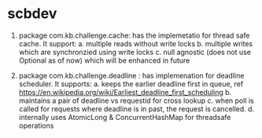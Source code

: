 # scbdev
1. package com.kb.challenge.cache:
has the implemetatio for thread safe cache. It support:
  a. multiple reads without write locks
  b. multiple writes which are synchronzied using write locks
  c. null agnostic (does not use Optional as of now) which will be enhanced in future
  
 2. package  com.kb.challenge.deadline :
 has implemenation for deadline scheduler. It supports:
  a. keeps the earlier deadline first in queue, ref https://en.wikipedia.org/wiki/Earliest_deadline_first_scheduling
  b. maintains a pair of deadline vs requestid for cross lookup
  c. when poll is called for requests where deadline is in past, the request is cancelled.
  d. internally uses AtomicLong & ConcurrentHashMap for threadsafe  operations
  
